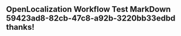 <properties
ms.topic="hero-topic"
ms.test1="hero-topic"
ms.test2="test"/>

## OpenLocalization Workflow Test MarkDown 59423ad8-82cb-47c8-a92b-3220bb33edbd thanks!
